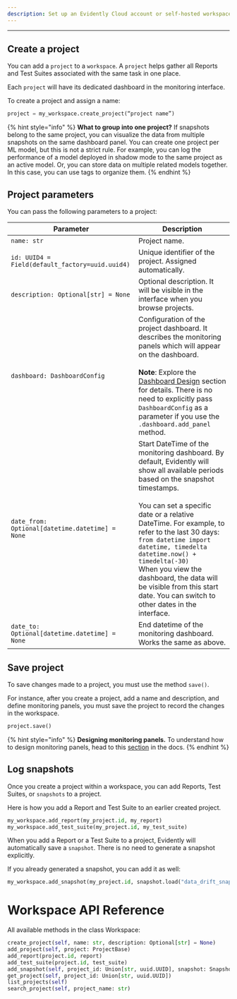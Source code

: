 ```yaml
---
description: Set up an Evidently Cloud account or self-hosted workspace.
---   
```

-----

## Create a project

You can add a `project` to a `workspace`. A `project` helps gather all Reports and Test Suites associated with the same task in one place. 

Each `project` will have its dedicated dashboard in the monitoring interface. 

To create a project and assign a name:
```python
project = my_workspace.create_project(“project name”)
```

{% hint style="info" %}
**What to group into one project?** If snapshots belong to the same project, you can visualize the data from multiple snapshots on the same dashboard panel. You can create one project per ML model, but this is not a strict rule. For example, you can log the performance of a model deployed in shadow mode to the same project as an active model. Or, you can store data on multiple related models together. In this case, you can use tags to organize them. 
{% endhint %}

## Project parameters

You can pass the following parameters to a project:

| Parameter | Description |
|---|---|
| `name: str` | Project name. |
| `id: UUID4 = Field(default_factory=uuid.uuid4)` | Unique identifier of the project. Assigned automatically. |
| `description: Optional[str] = None` | Optional description. It will be visible in the interface when you browse projects. |
| `dashboard: DashboardConfig` | Configuration of the project dashboard. It describes the monitoring panels which will appear on the dashboard.<br><br>**Note**: Explore the [Dashboard Design](design_dashboard.md) section for details. There is no need to explicitly pass `DashboardConfig` as a parameter if you use the `.dashboard.add_panel` method. |
| `date_from: Optional[datetime.datetime] = None` | Start DateTime of the monitoring dashboard. By default, Evidently will show all available periods based on the snapshot timestamps. <br><br>You can set a specific date or a relative DateTime. For example, to refer to the last 30 days:<br>`from datetime import datetime, timedelta`<br>`datetime.now() + timedelta(-30)`<br>When you view the dashboard, the data will be visible from this start date. You can switch to other dates in the interface. |
| `date_to: Optional[datetime.datetime] = None` | End datetime of the monitoring dashboard. <br>Works the same as above. |

## Save project

To save changes made to a project, you must use the method `save()`. 

For instance, after you create a project, add a name and description, and define monitoring panels, you must save the project to record the changes in the workspace. 

```python
project.save()
```

{% hint style="info" %}
**Designing monitoring panels.** To understand how to design monitoring panels, head to this [section](add_panels.md) in the docs.
{% endhint %}

## Log snapshots

Once you create a project within a workspace, you can add Reports, Test Suites, or `snapshots` to a project. 

Here is how you add a Report and Test Suite to an earlier created project.

```python
my_workspace.add_report(my_project.id, my_report)
my_workspace.add_test_suite(my_project.id, my_test_suite)
```

When you add a Report or a Test Suite to a project, Evidently will automatically save a `snapshot`. There is no need to generate a snapshot explicitly.  

If you already generated a snapshot, you can add it as well: 
```python
my_workspace.add_snapshot(my_project.id, snapshot.load("data_drift_snapshot.json")) 
```



# Workspace API Reference 

All available methods in the class Workspace:

```python
create_project(self, name: str, description: Optional[str] = None) 
add_project(self, project: ProjectBase) 
add_report(project.id, report)
add_test_suite(project.id, test_suite)
add_snapshot(self, project_id: Union[str, uuid.UUID], snapshot: Snapshot)
get_project(self, project_id: Union[str, uuid.UUID])
list_projects(self) 
search_project(self, project_name: str)
```



